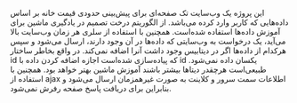 این پروژه یک وب‌سایت تک صفحه‌ای برای پیش‌بینی حدودی قیمت خانه بر اساس داده‌هایی که کاربر وارد کرده می‌باشد. 
از الگوریتم درخت تصمیم در یادگیری ماشین برای آموزش داده‌ها استفاده شده‌است. همچنین با استفاده از سلری هر زمان وب‌سایت بالا می‌آید، یک درخواست به وب‌سایتی که داده‌ها در آن وجود دارند، ارسال می‌شود و سپس هرکدام از داده‌ها اگر در دیتابیس وجود داشت آنرا اضافه نمی‌کند. در واقع بخاطر ساختار id  که پیاده‌سازی شده‌است اجازه اضافه کردن داده با id یکسان داده نمی‌شود.
طبیعی‌است هرچقدر دیتاها بیشتر باشند آموزش ماشین بهتر خواهد بود. همچنین با استفاده از ajax اطلاعات سمت سرور و کلاینت به صورت غیرهمزمان ارسال می‌شود و بنابراین برای دریافت پاسخ صفحه رفرش نمی‌شود.
